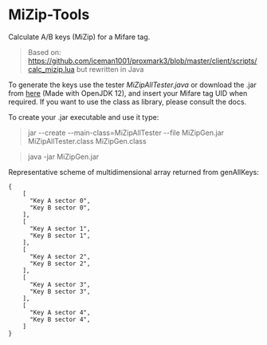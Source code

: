 # MiZip-Tools
Calculate A/B keys (MiZip) for a Mifare tag.
> Based on: https://github.com/iceman1001/proxmark3/blob/master/client/scripts/calc_mizip.lua but rewritten in Java

To generate the keys use the tester *MiZipAllTester.java* or download the .jar from [here](https://github.com/ErikPelli/MiZipGen/releases) (Made with OpenJDK 12), and insert your Mifare tag UID when required.
If you want to use the class as library, please consult the docs.

To create your .jar executable and use it type:
> jar --create --main-class=MiZipAllTester --file MiZipGen.jar MiZipAllTester.class MiZipGen.class

> java -jar MiZipGen.jar

Representative scheme of multidimensional array returned from genAllKeys:
```
{
    [
      "Key A sector 0",
      "Key B sector 0",
    ],
    [
      "Key A sector 1",
      "Key B sector 1",
    ],
    [
      "Key A sector 2",
      "Key B sector 2",
    ],
    [
      "Key A sector 3",
      "Key B sector 3",
    ],
    [
      "Key A sector 4",
      "Key B sector 4",
    ]
}
```
